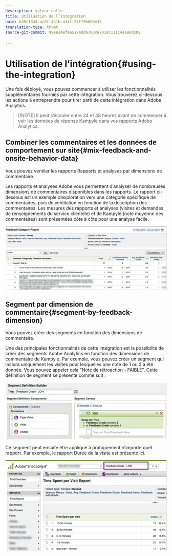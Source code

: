 ```yaml
---
description: valeur nulle
title: Utilisation de l’intégration
uuid: b39c1334-ac0f-431b-a34f-27ff9b068e33
translation-type: tm+mt
source-git-commit: 99ee24efaa517e8da700c67818c111c4aa90dc02

---
```



# Utilisation de l’intégration{#using-the-integration}

Une fois déployé, vous pouvez commencer à utiliser les fonctionnalités supplémentaires fournies par cette intégration. Vous trouverez ci-dessous les actions à entreprendre pour tirer parti de cette intégration dans Adobe Analytics.

> [!NOTE] Il peut s’écouler entre 24 et 48 heures avant de commencer à voir les données de réponse Kampyle dans vos rapports Adobe Analytics.

## Combiner les commentaires et les données de comportement sur site{#mix-feedback-and-onsite-behavior-data}

Vous pouvez ventiler les rapports Rapports et analyses par dimensions de commentaire.

Les rapports et analyses Adobe vous permettent d’analyser de nombreuses dimensions de commentaires disponibles dans les rapports. Le rapport ci-dessous est un exemple d’exploration vers une catégorie spécifique de commentaires, puis de ventilation en fonction de la description des commentaires. Les mesures des rapports et analyses (visites et demandes de renseignements du service clientèle) et de Kampyle (note moyenne des commentaires) sont présentées côte à côte pour une analyse facile.

![](assets/feedback_category_report.png)

## Segment par dimension de commentaire{#segment-by-feedback-dimension}

Vous pouvez créer des segments en fonction des dimensions de commentaire.

Une des principales fonctionnalités de cette intégration est la possibilité de créer des segments Adobe Analytics en fonction des dimensions de commentaire de Kampyle. Par exemple, vous pouvez créer un segment qui inclura uniquement les visites pour lesquelles une note de 1 ou 2 a été donnée. Vous pouvez appeler cela "Note de rétroaction - FAIBLE". Cette définition de segment se présente comme suit :

![](assets/segment_feedback.png)

Ce segment peut ensuite être appliqué à pratiquement n’importe quel rapport. Par exemple, le rapport Durée de la visite est présenté ici.

![](assets/time_spent_per_visit.png)
